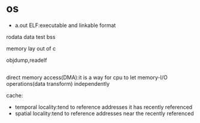 # os
- a.out 
ELF:executable and linkable format

rodata
data
test
bss

memory lay out of c

objdump,readelf

## 
direct memory access(DMA):it is a way for cpu to let memory-I/O operations(data transform) independently

cache:
- temporal locality:tend to reference addresses it has recently referenced
- spatial locality:tend to reference addresses near the recently referenced

